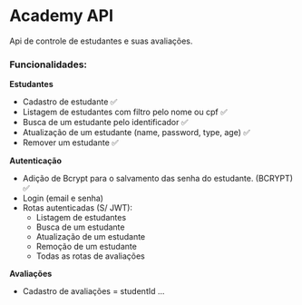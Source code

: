 # Academy API

Api de controle de estudantes e suas avaliações.

### Funcionalidades:

**Estudantes**

- Cadastro de estudante ✅
- Listagem de estudantes com filtro pelo nome ou cpf ✅
- Busca de um estudante pelo identificador ✅
- Atualização de um estudante (name, password, type, age) ✅
- Remover um estudante ✅

**Autenticação**

- Adição de Bcrypt para o salvamento das senha do estudante. (BCRYPT) ✅
- Login (email e senha)
- Rotas autenticadas (S/ JWT):
  - Listagem de estudantes
  - Busca de um estudante
  - Atualização de um estudante
  - Remoção de um estudante
  - Todas as rotas de avaliações

**Avaliações**

- Cadastro de avaliações = studentId
  ...
